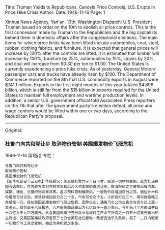 Title: Truman Yields to Republicans, Cancels Price Controls, U.S. Erupts in Price Hike Crisis
Author:
Date: 1946-11-16
Page: 1

Xinhua News Agency, Yan'an, 13th: Washington Dispatch: U.S. President Truman issued an order on the 10th to abolish all price controls. This is the first concession made by Truman to the Republicans and the big capitalists behind them in domestic affairs after the congressional elections. The main items for which price limits have been lifted include automobiles, coal, steel, rubber, clothing fabrics, and furniture. It is expected that general prices will increase by 100% after the controls are lifted. It is estimated that lumber will increase by 100%, furniture by 25%, automobiles by 15%, stoves by 30%, and coal will increase from $0.30 per ton to $1.00. The United States is currently experiencing a price hike crisis. As of yesterday, General Motors' passenger cars and trucks have already risen by $100. The Department of Commerce reported on the 8th that U.S. commodity exports in August were $741.1 million. Exports in the first eight months of this year totaled $4.899 billion, which is still far from the $15 billion in exports required for the United States to maintain full employment and wartime production levels. In addition, a senior U.S. government official told Associated Press reporters on the 7th that after the government party's election defeat, all price and wage controls would be lifted within one or two days, according to the Republican Party's proposal.



<hr /> 

Original: 


### 杜鲁门向共和党让步  取消物价管制  美国爆发物价飞涨危机

1946-11-16
第1版()
专栏：

    杜鲁门向共和党让步
    取消物价管制
    美国爆发物价飞涨危机
    【新华社延安十三日电】华盛顿讯：美总统杜鲁门于十日下令，取消一切物价管制。此为杜氏在国会选举后，在内政方面对共和党及其后台大资本家的首次让步。取消限价之主要物品有汽车、煤钢、橡皮、衣服织物及家具等。各方预料管制解除后，一般物价将增加百分之百。据估计木料将增加百分之百，家具将增加百分之二十五，汽车百分之十五，火炉百分之三十，煤将自每吨三角增至一元。目前美国正爆发物价飞涨之危机，迄昨日止，通用汽车公司之客车与货车已上涨一百美元。商务部于八日报告，八月份美商品输出为七亿四千一百万美元。今年头八个月输出共四十八亿九千九百万美元，此与美国欲维持充分就业与战时生产水平所需之一百五十亿美元输出相去尚远。又美国某高级政府官员于七日告美联社记者称：政府党选举失败后，将于一二日内取消一切物价与工资之管制，按此为共和党之主张。
